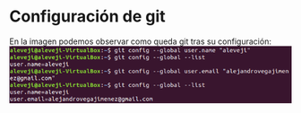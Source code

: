 # Configuración de git
En la imagen podemos observar como queda git tras su configuración:
![Git config image](https://github.com/aleveji/RecipeFinder/blob/master/docs/img/git_config/git_config.png)
